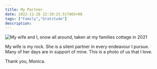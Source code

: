 ```yaml
---
title: My Partner
date: 2022-11-26 22:19:23.517465+00
tags: ["Family","Gratitude"]
description: 
---
```

![My wife and I, snow all around, taken at my families cottage in 2021](https://user-images.githubusercontent.com/5245670/202227111-3d604c7f-835c-4c0d-893d-14d6f84d0f83.JPG)

My wife is my rock. She is a silent partner in every endeavour I pursue. Many of her days are in support of mine. This is a photo of us that I love.

Thank you, Monica.
